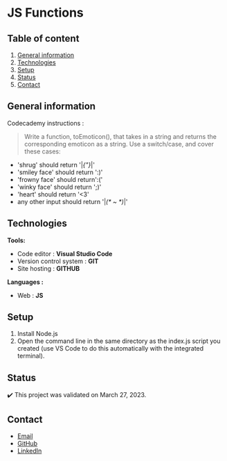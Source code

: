 # JS Functions

## Table of content
1. [General information](#General-information)
2. [Technologies](#Technologies)
3. [Setup](#Setup)
4. [Status](#Status)
5. [Contact](#Contact)

## General information

Codecademy instructions :
> Write a function, toEmoticon(), that takes in a string and returns the corresponding emoticon as a string. 
> Use a switch/case, and cover these cases:

- 'shrug' should return '|_{"}_|'
- 'smiley face' should return ':)'
- 'frowny face' should return':('
- 'winky face' should return ';)'
- 'heart' should return '<3'
- any other input should return '|_(* ~ *)_|'


## Technologies
**Tools:**
 * Code editor : **Visual Studio Code**
 * Version control system : **GIT**
 * Site hosting : **GITHUB**
  
**Languages :**
 * Web : **JS**
 
## Setup
1. Install Node.js
2. Open the command line in the same directory as the index.js script you created (use VS Code to do this automatically with the integrated terminal).

## Status
:heavy_check_mark: This project was validated on March 27, 2023.

## Contact
* [Email](mailto:charlene.hoareau@outlook.com)
* [GitHub](https://github.com/charlella)
* [LinkedIn](https://www.linkedin.com/in/charl%C3%A8ne-hoareau-0ab5b55b/)
